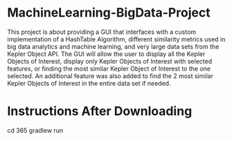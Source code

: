 # MachineLearning-BigData-Project
This project is about providing a GUI that interfaces with a custom implementation of a HashTable Algorithm, different similarity metrics used in big data analytics and machine learning, and very large data sets from the Kepler Object API. The GUI will allow the user to display all the Kepler Objects of Interest, display only Kepler Objects of Interest with selected features, or finding the most similar Kepler Object of Interest to the one selected. An additional feature was also added to find the 2 most similar Kepler Objects of Interest in the entire data set if needed.
# Instructions After Downloading
cd 365
gradlew run